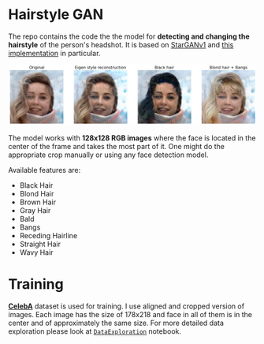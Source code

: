 # Hairstyle GAN

The repo contains the code the the model for **detecting and changing the hairstyle** of the person's headshot. It is based on [StarGANv1](https://arxiv.org/pdf/1711.09020.pdf) and [this implementation](https://github.com/yunjey/stargan) in particular.

![results image](data/result.jpg?raw=true)

The model works with **128x128 RGB images** where the face is located in the center of the frame and takes the most part of it. One might do the appropriate crop manually or using any face detection model.

Available features are:
* Black Hair
* Blond Hair
* Brown Hair
* Gray Hair
* Bald
* Bangs
* Receding Hairline
* Straight Hair
* Wavy Hair

# Training

[**CelebA**](http://mmlab.ie.cuhk.edu.hk/projects/CelebA.html) dataset is used for training. I use aligned and cropped version of images. Each image has the size of 178x218 and face in all of them is in the center and of approximately the same size. For more detailed data exploration please look at [`DataExploration`](./notebooks/01_DataExploration.ipynb) notebook.
